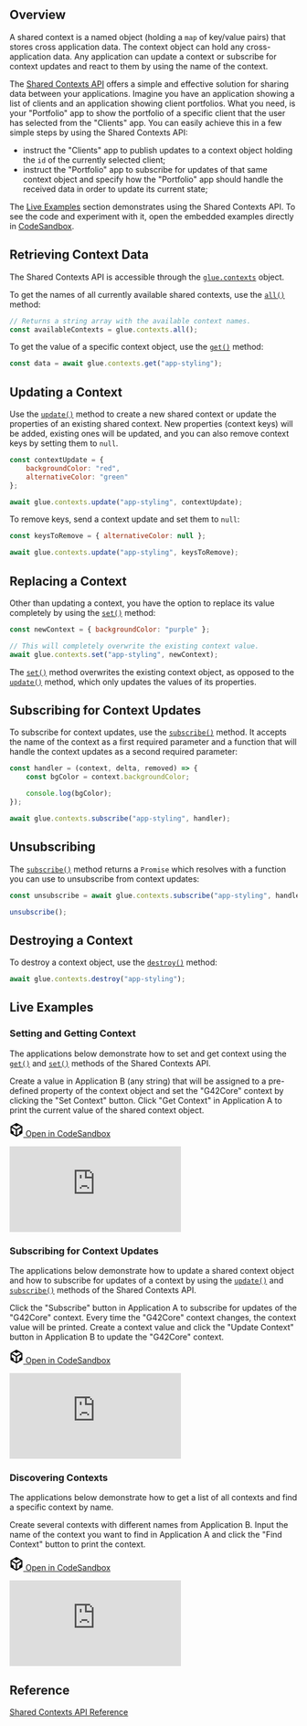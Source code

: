 ## Overview

A shared context is a named object (holding a `map` of key/value pairs) that stores cross application data. The context object can hold any cross-application data. Any application can update a context or subscribe for context updates and react to them by using the name of the context.

The [Shared Contexts API](../../../reference/core/latest/shared%20contexts/index.html) offers a simple and effective solution for sharing data between your applications. Imagine you have an application showing a list of clients and an application showing client portfolios. What you need, is your "Portfolio" app to show the portfolio of a specific client that the user has selected from the "Clients" app. You can easily achieve this in a few simple steps by using the Shared Contexts API:

- instruct the "Clients" app to publish updates to a context object holding the `id` of the currently selected client;
- instruct the "Portfolio" app to subscribe for updates of that same context object and specify how the "Portfolio" app should handle the received data in order to update its current state;

The [Live Examples](#live_examples) section demonstrates using the Shared Contexts API. To see the code and experiment with it, open the embedded examples directly in [CodeSandbox](https://codesandbox.io).

## Retrieving Context Data

The Shared Contexts API is accessible through the [`glue.contexts`](../../../reference/core/latest/shared%20contexts/index.html) object.

To get the names of all currently available shared contexts, use the [`all()`](../../../reference/core/latest/shared%20contexts/index.html#!API-all) method:

```javascript
// Returns a string array with the available context names.
const availableContexts = glue.contexts.all();
```

To get the value of a specific context object, use the [`get()`](../../../reference/core/latest/shared%20contexts/index.html#!API-get) method:

```javascript
const data = await glue.contexts.get("app-styling");
```

## Updating a Context

Use the [`update()`](../../../reference/core/latest/shared%20contexts/index.html#!API-update) method to create a new shared context or update the properties of an existing shared context. New properties (context keys) will be added, existing ones will be updated, and you can also remove context keys by setting them to `null`.

```javascript
const contextUpdate = {
    backgroundColor: "red",
    alternativeColor: "green"
};

await glue.contexts.update("app-styling", contextUpdate);
```

To remove keys, send a context update and set them to `null`:

```javascript
const keysToRemove = { alternativeColor: null };

await glue.contexts.update("app-styling", keysToRemove);
```

## Replacing a Context

Other than updating a context, you have the option to replace its value completely by using the [`set()`](../../../reference/core/latest/shared%20contexts/index.html#!API-set) method:

```javascript
const newContext = { backgroundColor: "purple" };

// This will completely overwrite the existing context value.
await glue.contexts.set("app-styling", newContext);
```

The [`set()`](../../../reference/core/latest/shared%20contexts/index.html#!API-set) method overwrites the existing context object, as opposed to the [`update()`](../../../reference/core/latest/shared%20contexts/index.html#!API-update) method, which only updates the values of its properties.

## Subscribing for Context Updates

To subscribe for context updates, use the [`subscribe()`](../../../reference/core/latest/shared%20contexts/index.html#!API-subscribe) method. It accepts the name of the context as a first required parameter and a function that will handle the context updates as a second required parameter:

```javascript
const handler = (context, delta, removed) => {
    const bgColor = context.backgroundColor;

    console.log(bgColor);
});

await glue.contexts.subscribe("app-styling", handler); 
```

## Unsubscribing

The [`subscribe()`](../../../reference/core/latest/shared%20contexts/index.html#!API-subscribe) method returns a `Promise` which resolves with a function you can use to unsubscribe from context updates:

```javascript
const unsubscribe = await glue.contexts.subscribe("app-styling", handler);

unsubscribe();
```

## Destroying a Context

To destroy a context object, use the [`destroy()`](../../../reference/core/latest/shared%20contexts/index.html#!API-destroy) method:

```javascript
await glue.contexts.destroy("app-styling");
```

## Live Examples

### Setting and Getting Context

The applications below demonstrate how to set and get context using the [`get()`](../../../reference/core/latest/shared%20contexts/index.html#!API-get) and [`set()`](../../../reference/core/latest/shared%20contexts/index.html#!API-set) methods of the Shared Contexts API. 

Create a value in Application B (any string) that will be assigned to a pre-defined property of the context object and set the "G42Core" context by clicking the "Set Context" button. Click "Get Context" in Application A to print the current value of the shared context object.

<a href="https://codesandbox.io/s/github/Glue42/core/tree/master/live-examples/contexts/context-get-set" target="_blank" class="btn btn-primary"><svg xmlns="http://www.w3.org/2000/svg" viewBox="0 0 256 296" preserveAspectRatio="xMidYMid meet" width="24" height="24" version="1.1" style="pointer-events: auto;">
        <path fill="#000000" d="M 115.498 261.088 L 115.498 154.479 L 23.814 101.729 L 23.814 162.502 L 65.8105 186.849 L 65.8105 232.549 L 115.498 261.088 Z M 139.312 261.715 L 189.917 232.564 L 189.917 185.78 L 232.186 161.285 L 232.186 101.274 L 139.312 154.895 L 139.312 261.715 Z M 219.972 80.8277 L 171.155 52.5391 L 128.292 77.4107 L 85.104 52.5141 L 35.8521 81.1812 L 127.766 134.063 L 219.972 80.8277 Z M 0 222.212 L 0 74.4949 L 127.987 0 L 256 74.182 L 256 221.979 L 127.984 295.723 L 0 222.212 Z" style="pointer-events: auto;"></path>
</svg> Open in CodeSandbox</a>
<div class="d-flex">
    <iframe src="https://k6fn5.csb.app" style="border: none;"></iframe>
</div>

### Subscribing for Context Updates

The applications below demonstrate how to update a shared context object and how to subscribe for updates of a context by using the [`update()`](../../../reference/core/latest/shared%20contexts/index.html#!API-update) and [`subscribe()`](../../../reference/core/latest/shared%20contexts/index.html#!API-subscribe) methods of the Shared Contexts API. 

Click the "Subscribe" button in Application A to subscribe for updates of the "G42Core" context. Every time the "G42Core" context changes, the context value will be printed. Create a context value and click the "Update Context" button in Application B to update the "G42Core" context.

<a href="https://codesandbox.io/s/github/Glue42/core/tree/master/live-examples/contexts/context-subscription" target="_blank" class="btn btn-primary"><svg xmlns="http://www.w3.org/2000/svg" viewBox="0 0 256 296" preserveAspectRatio="xMidYMid meet" width="24" height="24" version="1.1" style="pointer-events: auto;">
        <path fill="#000000" d="M 115.498 261.088 L 115.498 154.479 L 23.814 101.729 L 23.814 162.502 L 65.8105 186.849 L 65.8105 232.549 L 115.498 261.088 Z M 139.312 261.715 L 189.917 232.564 L 189.917 185.78 L 232.186 161.285 L 232.186 101.274 L 139.312 154.895 L 139.312 261.715 Z M 219.972 80.8277 L 171.155 52.5391 L 128.292 77.4107 L 85.104 52.5141 L 35.8521 81.1812 L 127.766 134.063 L 219.972 80.8277 Z M 0 222.212 L 0 74.4949 L 127.987 0 L 256 74.182 L 256 221.979 L 127.984 295.723 L 0 222.212 Z" style="pointer-events: auto;"></path>
</svg> Open in CodeSandbox</a>
<div class="d-flex">
    <iframe src="https://8df8e.csb.app" style="border: none;"></iframe>
</div>

### Discovering Contexts

The applications below demonstrate how to get a list of all contexts and find a specific context by name. 

Create several contexts with different names from Application B. Input the name of the context you want to find in Application A and click the "Find Context" button to print the context.

<a href="https://codesandbox.io/s/github/Glue42/core/tree/master/live-examples/contexts/context-discovery" target="_blank" class="btn btn-primary"><svg xmlns="http://www.w3.org/2000/svg" viewBox="0 0 256 296" preserveAspectRatio="xMidYMid meet" width="24" height="24" version="1.1" style="pointer-events: auto;">
        <path fill="#000000" d="M 115.498 261.088 L 115.498 154.479 L 23.814 101.729 L 23.814 162.502 L 65.8105 186.849 L 65.8105 232.549 L 115.498 261.088 Z M 139.312 261.715 L 189.917 232.564 L 189.917 185.78 L 232.186 161.285 L 232.186 101.274 L 139.312 154.895 L 139.312 261.715 Z M 219.972 80.8277 L 171.155 52.5391 L 128.292 77.4107 L 85.104 52.5141 L 35.8521 81.1812 L 127.766 134.063 L 219.972 80.8277 Z M 0 222.212 L 0 74.4949 L 127.987 0 L 256 74.182 L 256 221.979 L 127.984 295.723 L 0 222.212 Z" style="pointer-events: auto;"></path>
</svg> Open in CodeSandbox</a>
<div class="d-flex mb-3">
    <iframe src="https://wpdr7.csb.app" style="border: none;"></iframe>
</div>

## Reference

[Shared Contexts API Reference](../../../reference/core/latest/shared%20contexts/index.html) 